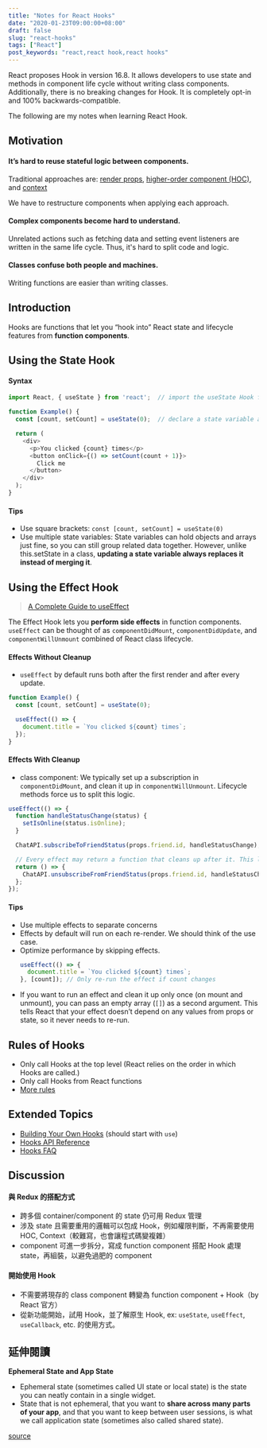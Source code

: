 ```yaml
---
title: "Notes for React Hooks"
date: "2020-01-23T09:00:00+08:00"
draft: false
slug: "react-hooks"
tags: ["React"]
post_keywords: "react,react hook,react hooks"
---
```


React proposes Hook in version 16.8. It allows developers to use state and methods in component life cycle without writing class components. Additionally, there is no breaking changes for Hook. It is completely opt-in and 100% backwards-compatible.

The following are my notes when learning React Hook.

<!--more-->

## Motivation

#### It’s hard to reuse **stateful logic** between components.

Traditional approaches are: [render props](https://zh-hant.reactjs.org/docs/render-props.html), [higher-order component (HOC)](https://zh-hant.reactjs.org/docs/higher-order-components.html), and [context](https://zh-hant.reactjs.org/docs/context.html)

We have to restructure components when applying each approach.

#### Complex components become hard to understand.

Unrelated actions such as fetching data and setting event listeners are written in the same life cycle. Thus, it's hard to split code and logic.

#### Classes confuse both people and machines.

Writing functions are easier than writing classes.

## Introduction

Hooks are functions that let you “hook into” React state and lifecycle features from **function components**.

## Using the State Hook

#### Syntax

```javascript
import React, { useState } from 'react';  // import the useState Hook from React

function Example() {
  const [count, setCount] = useState(0);  // declare a state variable and a function for updating state

  return (
    <div>
      <p>You clicked {count} times</p>
      <button onClick={() => setCount(count + 1)}>
        Click me
      </button>
    </div>
  );
}
```

#### Tips

- Use square brackets: `const [count, setCount] = useState(0)`
- Use multiple state variables: State variables can hold objects and arrays just fine, so you can still group related data together. However, unlike this.setState in a class, **updating a state variable always replaces it instead of merging it**.

## Using the Effect Hook

> [A Complete Guide to useEffect](https://overreacted.io/a-complete-guide-to-useeffect/#speaking-of-race-conditions)

The Effect Hook lets you **perform side effects** in function components. `useEffect` can be thought of as `componentDidMount`, `componentDidUpdate`, and `componentWillUnmount` combined of React class lifecycle.

#### Effects Without Cleanup
- `useEffect` by default runs both after the first render and after every update.

```javascript
function Example() {
  const [count, setCount] = useState(0);

  useEffect(() => {
    document.title = `You clicked ${count} times`;
  });
}
```

#### Effects With Cleanup

- class component: We typically set up a subscription in `componentDidMount`, and clean it up in `componentWillUnmount`. Lifecycle methods force us to split this logic.

```javascript
useEffect(() => {
  function handleStatusChange(status) {
    setIsOnline(status.isOnline);
  }

  ChatAPI.subscribeToFriendStatus(props.friend.id, handleStatusChange);

  // Every effect may return a function that cleans up after it. This lets us keep the logic for adding and removing subscriptions close to each other.
  return () => {
    ChatAPI.unsubscribeFromFriendStatus(props.friend.id, handleStatusChange);
  };
});
```

#### Tips

- Use multiple effects to separate concerns
- Effects by default will run on each re-render. We should think of the use case.
- Optimize performance by skipping effects.
   ``` javascript
   useEffect(() => {
     document.title = `You clicked ${count} times`;
   }, [count]); // Only re-run the effect if count changes
   ```
- If you want to run an effect and clean it up only once (on mount and unmount), you can pass an empty array (`[]`) as a second argument. This tells React that your effect doesn’t depend on any values from props or state, so it never needs to re-run.

## Rules of Hooks

- Only call Hooks at the top level (React relies on the order in which Hooks are called.)
- Only call Hooks from React functions
- [More rules](https://reactjs.org/docs/hooks-rules.html)

## Extended Topics

- [Building Your Own Hooks](https://reactjs.org/docs/hooks-custom.html) (should start with `use`)
- [Hooks API Reference](https://reactjs.org/docs/hooks-reference.html)
- [Hooks FAQ](https://reactjs.org/docs/hooks-faq.html)

## Discussion

#### 與 Redux 的搭配方式

- 跨多個 container/component 的 state 仍可用 Redux 管理
- 涉及 state 且需要重用的邏輯可以包成 Hook，例如權限判斷，不再需要使用 HOC, Context（較難寫，也會讓程式碼變複雜）
- component 可進一步拆分，寫成 function component 搭配 Hook 處理 state，再組裝，以避免過肥的 component

#### 開始使用 Hook

- 不需要將現存的 class component 轉變為 function component + Hook（by React 官方）
- 從新功能開始，試用 Hook，並了解原生 Hook, ex: `useState`, `useEffect`, `useCallback`, etc. 的使用方式。

## 延伸閱讀

**Ephemeral State and App State**
- Ephemeral state (sometimes called UI state or local state) is the state you can neatly contain in a single widget.
- State that is not ephemeral, that you want to **share across many parts of your app**, and that you want to keep between user sessions, is what we call application state (sometimes also called shared state).

[source](https://flutter.dev/docs/development/data-and-backend/state-mgmt/ephemeral-vs-app)
